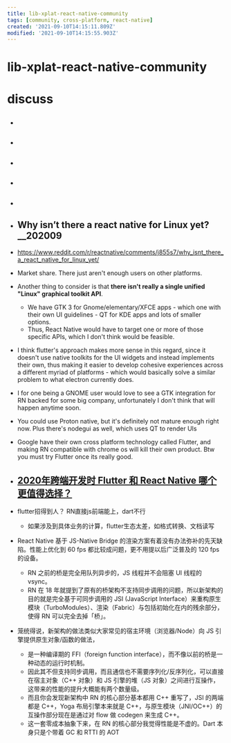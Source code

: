 ```yaml
---
title: lib-xplat-react-native-community
tags: [community, cross-platform, react-native]
created: '2021-09-10T14:15:11.809Z'
modified: '2021-09-10T14:15:55.903Z'
---
```


# lib-xplat-react-native-community

# discuss

- ## 

- ## 

- ## 

- ## 

- ## 

- ## Why isn’t there a react native for Linux yet?__202009
- https://www.reddit.com/r/reactnative/comments/j855s7/why_isnt_there_a_react_native_for_linux_yet/
- Market share. There just aren't enough users on other platforms.
- Another thing to consider is that **there isn't really a single unified "Linux" graphical toolkit API**. 
  - We have GTK 3 for Gnome/elementary/XFCE apps - which one with their own UI guidelines - QT for KDE apps and lots of smaller options. 
  - Thus, React Native would have to target one or more of those specific APIs, which I don't think would be feasible.
- I think flutter's approach makes more sense in this regard, since it doesn't use native toolkits for the UI widgets and instead implements their own, thus making it easier to develop cohesive experiences across a different myriad of platforms - which would basically solve a similar problem to what electron currently does.
- I for one being a GNOME user would love to see a GTK integration for RN backed for some big company, unfortunately I don't think that will happen anytime soon.
- You could use Proton native, but it's definitely not mature enough right now. Plus there's nodegui as well, which uses QT to render UIs
- Google have their own cross platform technology called Flutter, and making RN compatible with chrome os will kill their own product. Btw you must try Flutter once its really good.

- ## [2020年跨端开发时 Flutter 和 React Native 哪个更值得选择？](https://www.zhihu.com/question/384934444/answers/updated)

- flutter招得到人？ RN直接js前端能上，dart不行
  - 如果涉及到具体业务的计算，flutter生态太差，如格式转换、文档读写

- React Native 基于 JS-Native Bridge 的渲染方案有着没有办法弥补的先天缺陷。性能上优化到 60 fps 都比较成问题，更不用提以后广泛普及的 120 fps 的设备。
  - RN 之前的桥是完全用队列异步的，JS 线程并不会阻塞 UI 线程的 vsync。
  - RN 在 18 年就提到了原有的桥架构不支持同步调用的问题，所以新架构的目的就是完全基于可同步调用的 JSI (JavaScript Interface）来重构原生模块（TurboModules）、渲染（Fabric）与包括初始化在内的残余部分，使得 RN 可以完全去掉「桥」。
- 笼统得说，新架构的做法类似大家常见的宿主环境（浏览器/Node）向 JS 引擎提供原生对象/函数的做法，
  - 是一种编译期的 FFI（foreign function interface），而不像以前的桥是一种动态的运行时机制。
  - 因此其不但支持同步调用，而且通信也不需要序列化/反序列化，可以直接在宿主对象（C++ 对象）和 JS 引擎的堆（JS 对象）之间进行互操作，这带来的性能的提升大概能有两个数量级。
  - 而且你会发现新架构中 RN 的核心部分基本都用 C++ 重写了，JSI 的两端都是 C++，Yoga 布局引擎本来就是 C++，与原生模块（JNI/OC++）的互操作部分现在是通过对 flow 做 codegen 来生成 C++。
  - 这一套零成本抽象下来，在 RN 的核心部分我觉得性能是不虚的。Dart 本身只是个带着 GC 和 RTTI 的 AOT
